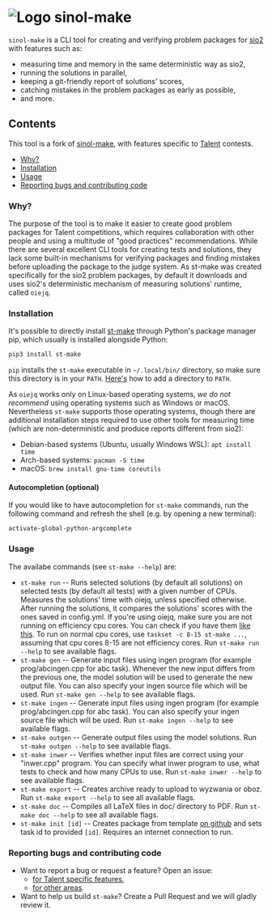 # ![Logo](https://avatars.githubusercontent.com/u/93839068?s=60&v=4) sinol-make

`sinol-make` is a CLI tool for creating and verifying problem packages
for [sio2](https://github.com/sio2project/oioioi)
with features such as:

- measuring time and memory in the same deterministic way as sio2,
- running the solutions in parallel,
- keeping a git-friendly report of solutions' scores,
- catching mistakes in the problem packages as early as possible,
- and more.

## Contents
This tool is a fork of [sinol-make](https://github.com/sio2project/sinol-make), with features specific to [Talent](https://talent.edu.pl/) contests.

- [Why?](#why)
- [Installation](#installation)
- [Usage](#usage)
- [Reporting bugs and contributing code](#reporting-bugs-and-contributing-code)

### Why?

The purpose of the tool is to make it easier to create good problem packages
for Talent competitions, which requires collaboration with other people
and using a multitude of "good practices" recommendations.
While there are several excellent CLI tools for creating tests and solutions,
they lack some built-in mechanisms for verifying packages and finding mistakes
before uploading the package to the judge system.
As st-make was created specifically for the sio2 problem packages,
by default it downloads and uses sio2's deterministic mechanism of measuring
solutions' runtime, called `oiejq`.

### Installation

It's possible to directly install [st-make](https://pypi.org/project/st-make/)
through Python's package manager pip, which usually is installed alongside Python:

```bash
pip3 install st-make
```

`pip` installs the `st-make` executable in `~/.local/bin/` directory,
so make sure this directory is in your `PATH`.
[Here's](https://gist.github.com/nex3/c395b2f8fd4b02068be37c961301caa7) how to add a directory to `PATH`.

As `oiejq` works only on Linux-based operating systems,
*we do not recommend* using operating systems such as Windows or macOS.
Nevertheless `st-make` supports those operating systems,
though there are additional installation steps required to use
other tools for measuring time (which are non-deterministic and produce reports different from sio2):

- Debian-based systems (Ubuntu, usually Windows WSL): `apt install time`
- Arch-based systems: `pacman -S time`
- macOS: `brew install gnu-time coreutils`

#### Autocompletion (optional)

If you would like to have autocompletion for `st-make` commands,
run the following command and refresh the shell (e.g. by opening a new terminal):

```shell
activate-global-python-argcomplete
```

### Usage

The availabe commands (see `st-make --help`) are:

- `st-make run` -- Runs selected solutions (by default all solutions) on selected tests (by default all tests) with a given number
of CPUs. Measures the solutions' time with oiejq, unless specified otherwise. After running the solutions, it
compares the solutions' scores with the ones saved in config.yml. If you're using oiejq, make sure you are not running on efficiency
cpu cores. You can check if you have them [like this](https://stackoverflow.com/a/71282744). To run on normal cpu cores, use
`taskset -c 8-15 st-make ...`, assuming that cpu cores 8-15 are not efficiency cores.
Run `st-make run --help` to see available flags.
- `st-make gen` -- Generate input files using ingen program (for example prog/abcingen.cpp for abc task). 
Whenever the new input differs from the previous one, the model solution will be used to generate the new output file.
You can also specify your ingen source file which will be used.
Run `st-make gen --help` to see available flags.
- `st-make ingen` -- Generate input files using ingen program (for example prog/abcingen.cpp for abc task).
You can also specify your ingen source file which will be used.
Run `st-make ingen --help` to see available flags.
- `st-make outgen` -- Generate output files using the model solutions. Run `st-make outgen --help` to see available flags.
- `st-make inwer` -- Verifies whether input files are correct using your "inwer.cpp" program. You can specify what inwer
program to use, what tests to check and how many CPUs to use. Run `st-make inwer --help` to see available flags.
- `st-make export` -- Creates archive ready to upload to wyzwania or oboz. Run `st-make export --help` to see all available flags.
- `st-make doc` -- Compiles all LaTeX files in doc/ directory to PDF. Run `st-make doc --help` to see all available flags.
- `st-make init [id]` -- Creates package from template [on github](https://github.com/Stowarzyszenie-Talent/st-make/tree/main/example_package) and sets task id to provided `[id]`. Requires an internet connection to run.

### Reporting bugs and contributing code

- Want to report a bug or request a feature? Open an issue:
  - [for Talent specific features](https://github.com/Stowarzyszenie-Talent/st-make/issues),
  - [for other areas](https://github.com/sio2project/sinol-make/issues).
- Want to help us build `st-make`? Create a Pull Request and we will gladly review it.
